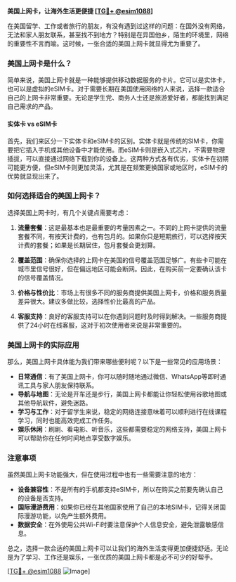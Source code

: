 **美国上网卡，让海外生活更便捷 [[TG💪+ @esim1088](https://t.me/s/esim1088)]**

在美国留学、工作或者旅行的朋友，有没有遇到过这样的问题：在国外没有网络，无法和家人朋友联系，甚至找不到地方？特别是在异国他乡，陌生的环境里，网络的重要性不言而喻。这时候，一张合适的美国上网卡就显得尤为重要了。

### 美国上网卡是什么？

简单来说，美国上网卡就是一种能够提供移动数据服务的卡片。它可以是实体卡，也可以是虚拟的eSIM卡。对于需要长期在美国使用网络的人来说，选择一款适合自己的上网卡非常重要。无论是学生党、商务人士还是旅游爱好者，都能找到满足自己需求的产品。

#### 实体卡 vs eSIM卡

首先，我们来区分一下实体卡和eSIM卡的区别。实体卡就是传统的SIM卡，你需要把它插入手机或其他设备中才能使用。而eSIM卡则是嵌入式芯片，不需要物理插拔，可以直接通过网络下载到你的设备上。这两种方式各有优劣，实体卡在初期可能更方便，但eSIM卡则更加灵活，尤其是在频繁更换国家或地区时，eSIM卡的优势就显现出来了。

### 如何选择适合的美国上网卡？

选择美国上网卡时，有几个关键点需要考虑：

1. **流量套餐**：这是最基本也是最重要的考量因素之一。不同的上网卡提供的流量套餐不同，有按天计费的，也有包月的。如果你只是短期旅行，可以选择按天计费的套餐；如果是长期居住，包月套餐会更划算。

2. **覆盖范围**：确保你选择的上网卡在美国的信号覆盖范围足够广。有些卡可能在城市里信号很好，但在偏远地区可能会断网。因此，在购买前一定要确认该卡的信号覆盖情况。

3. **价格与性价比**：市场上有很多不同的服务商提供美国上网卡，价格和服务质量差异很大。建议多做比较，选择性价比最高的产品。

4. **客服支持**：良好的客服支持可以在你遇到问题时及时得到解决。一些服务商提供了24小时在线客服，这对于初次使用者来说是非常重要的。

### 美国上网卡的实际应用

那么，美国上网卡具体能为我们带来哪些便利呢？以下是一些常见的应用场景：

- **日常通信**：有了美国上网卡，你可以随时随地通过微信、WhatsApp等即时通讯工具与家人朋友保持联系。
- **导航与地图**：无论是开车还是步行，美国上网卡都能让你轻松使用谷歌地图或其他导航软件，避免迷路。
- **学习与工作**：对于留学生来说，稳定的网络连接意味着可以顺利进行在线课程学习，同时也能高效完成工作任务。
- **娱乐休闲**：刷剧、看电影、听音乐，这些都需要稳定的网络支持，美国上网卡可以帮助你在任何时间地点享受数字娱乐。

### 注意事项

虽然美国上网卡功能强大，但在使用过程中也有一些需要注意的地方：

- **设备兼容性**：不是所有的手机都支持eSIM卡，所以在购买之前要先确认自己的设备是否支持。
- **国际漫游费用**：如果你已经在其他国家使用了自己的本地SIM卡，记得关闭国际漫游功能，以免产生额外费用。
- **数据安全**：在外使用公共Wi-Fi时要注意保护个人信息安全，避免泄露敏感信息。

总之，选择一款合适的美国上网卡可以让我们的海外生活变得更加便捷舒适。无论是为了学习、工作还是娱乐，一张优质的美国上网卡都是必不可少的好帮手。

[[TG💪+ @esim1088](https://t.me/s/esim1088) ![Image](https://i.postimg.cc/4NQfJmqS/Snipaste-2025-05-13-00-14-12.png)]